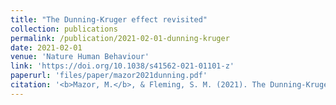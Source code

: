 ```yaml
---
title: "The Dunning-Kruger effect revisited"
collection: publications
permalink: /publication/2021-02-01-dunning-kruger
date: 2021-02-01
venue: 'Nature Human Behaviour'
link: 'https://doi.org/10.1038/s41562-021-01101-z'
paperurl: 'files/paper/mazor2021dunning.pdf'
citation: '<b>Mazor, M.</b>, & Fleming, S. M. (2021). The Dunning-Kruger effect revisited. <i>Nature Human Behaviour</i>, 5(6), 677-678..'
---
```

